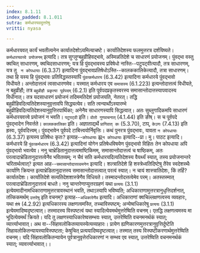 ```yaml
---
index: 8.1.11
index_padded: 8.1.011
sutra: कर्मधारयवदुत्तरेषु
vritti: nyasa

---
```

कर्मधारयवत् कार्यं भवतीत्यनेन कार्यातदेशोऽयमित्याचष्टे। कार्यातिदेशस्य फलमुत्तरत्र दर्शयिष्यते। `कर्मधारयवत्त्वे प्रयोजनम्` इत्यादि। तत्र सुग्लुग्बहुव्रीहिवद्भावे, अस्मिन्नतिदेशे च साधारणं प्रयोजनम्। पुंवद्भा वस्तु क्वचित् साधारणम्, क्वचिदसाधारणम्; यत्र हि पुंवद्भावस्य प्रविषेधो नास्ति--पटुपट्वीत्यादौ, तत्र साधारणम्, यत्र तु ` न कोपधायाः` (6.3.37) इत्यादिना पुंवद्भावप्रतिषेधोऽस्ति--कालककालिकेत्यादौ, तत्रा साधारणम्। तथा हि यस्य हि पुंवद्भावः प्रतिविद्धस्तस्यापि `पुंवत्कर्मधारय` (6.3.42) इत्यादिना कर्मधारये पुंवद्भावो विधीयते। अन्तोदात्तत्वं त्वसाधारणमेव। यस्मात् कर्मधारय एव `समासस्य` (6.1.223) इत्यन्तोदात्तत्वं विधीयते, न बहुव्रीहौ; तत्र `बहुव्रीहौ प्रकृत्या पूर्वपदम्` (6.2.1) इति पूर्वपदप्रकृतस्वरस्य समासान्तोदात्तस्यापवादस्य विधीनात्। तत्र यदसाधारणं प्रयोजनं तदिममतिदेशं प्रयोजयति, नेतरत्। तद्धि बहुव्रीहिवदित्यतिदेशस्यानुवृत्तावपि सिद्ध्यत्येव। सति त्वन्यार्थोऽस्यारम्भे बहुव्रीहिवदित्यतिदेशस्यानुवृत्तिरपार्थिका; अनेनैव साधारणस्यापि सिद्धत्वात्। अतः सुब्लुगादिकमपि साधारणं कर्मधारयवत्त्वे प्रयोजनं न भवति। `पटुपट्वी` इति। `वोतो गुणवचनात्` (4.1.44) इति ङीष्। स च पूर्वपदे पुंवद्भादेन निवर्त्तते। `कालककालिका` इति। अज्ञाताद्यर्थे `प्रागिवात् कः` (5.3.70), टाप्, `केऽणः` (7.4.13) इति ह्रस्वः, पूर्ववदित्त्वम्। पुंवद्भावेन पूर्वपदे टाबित्त्वयोर्निवृत्तिः। कथं पुनरत्र पुंवद्भावः, यावता `न कोपधायाः` (6.3.37) इत्यस्य प्रतिषेधः कृतः? इत्याह--`कोपधायाः` झ्र्`न कोपधायाः` इत्यादि--प्रा। मु। पाठट इत्यादि। कर्मधारये हि `पुंवत्कर्मधारय` (6.3.42) इत्यादिनां योगेन प्रतिषेधविषयेण पुंवद्भावो विहितः तेन कोपधाया अपि पुंवद्भावो भवत्येव।
ननु चाभ्रेडितानुदात्तत्वमाष्टिकिमम्, समासान्तोदात्तत्वं च षाष्ठिकम्, अतः परत्वादाभ्रेडितानुदात्तत्वेनैव भवितव्यम्; न चैवं सति कर्मधारयदित्यतिदेशस्य वैयर्थ्यं स्यात्, तस्य प्रयोजनान्तरे चरितार्थत्वात्? इत्यत आह--`समासान्तोदात्तत्वमनेन` इत्यादि। शल्त्रातिदेशे हि शस्त्रेध्वतिदिष्टेषु तैरेव स्वदेशस्थैः कार्याणि क्रियन्त इत्याभ्रेडितानुदात्तस्य समासान्तोदात्तत्वात् परत्वं स्यात्। न चायं शास्त्रातिदेशः, किं तर्हि? कार्यातदेशः। कार्यातिदेशे सत्यतिदेशशास्त्रेणैव विधियते। तस्मादन्तोदत्तत्वेमेव परम्। अतस्तस्मात् परत्वादाभ्रेडितानुदात्तत्वं बाधते।
ननु चान्तरेणाप्युत्तरग्रहणं यथा `प्रत्ययः` (3.1.1) इत्येवमादीनामधिकाराणामुत्तरत्रावस्थानं भवति, तथाऽस्यापि भविष्यति; अधिकाराणामुत्तरत्रानुधृत्तिदर्शनात्, तत्किकमर्थम् `उत्तरेषु` इति वचनम्? इत्याह--`अधिकारेणैव` इत्यादि। अधिकाराणां क्वचिल्लक्षणत्वस्य व्यवहारः, यथा `शेषे` (4.2.92) इत्यधिकारस्य लक्षणत्वमस्ति, तच्चाविस्पष्टम्; अन्येष्वधिकारेषु `प्रत्ययः` (3.1.1) इत्येवमादिष्वदृष्टत्वात्। तस्मादस्य विस्पष्टत्वं यथा स्यादित्येवमर्थमुत्तरेष्विति वचनम्। एतद्धि लक्षणत्वमस्य मा भूदित्येवमर्थं क्रियते। यदि तु लक्षणस्याधिकारेष्वसम्भवः स्यात्, उत्तरेष्विति वचनमनर्थकं स्यात्; व्यार्त्त्याभावात्। अथ वा--सिंहावलोकितव्यायस्येत्यव्याहारः। प्रायेण ह्यणिकारणमुत्तरत्रानुवृत्तिर्दुष्टेति सिहावलोकितन्यायस्याविस्पष्टता; केषुचित् प्रत्ययादिष्वदृष्टत्वात्। तस्मात् तस्य विस्पष्टीकरणार्थमुत्तरेष्विति वचनम्। यदि सिंहावलोकितन्यायेन पूर्वत्रानुवृत्तेरधिकारणां न सम्भव एव स्यात्, उत्तरेष्विति वचनमनर्थकं स्यात्; व्यावर्त्त्याभावात्।।
